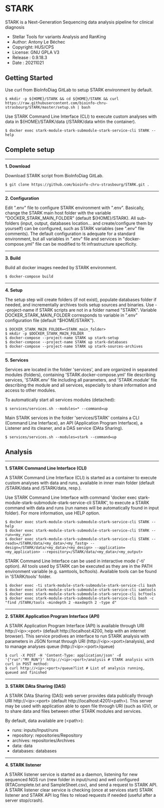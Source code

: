 STARK
============
STARK is a Next-Generation Sequencing data analysis pipeline for clinical diagnosis
* Stellar Tools for variants Analysis and RanKing
* Author: Antony Le Béchec
* Copyright: HUS/CPS
* License: GNU GPLA V3
* Release : 0.9.18.3
* Date : 20211021



Getting Started
---------------


Use curl from BioInfoDiag GitLab to setup STARK environment by default.

```
$ mkdir -p ${HOME}/STARK && cd ${HOME}/STARK && curl https://raw.githubusercontent.com/bioinfo-chru-strasbourg/STARK/master/setup.sh | bash
```


Use STARK Command Line Interface (CLI) to execute custom analyses with data in ${HOME}/STARK/data (/STARK/data whtin the container).

```
$ docker exec stark-module-stark-submodule-stark-service-cli STARK --help
```


Complete setup
---------------


---
**1. Download**

Download STARK script from BioInfoDiag GitLab.

```
$ git clone https://github.com/bioinfo-chru-strasbourg/STARK.git .
```


---
**2. Configuration**

Edit ".env" file to configure STARK environment with ".env". Basically, change the STARK main host folder with the variable "DOCKER_STARK_MAIN_FOLDER" (default ${HOME}/STARK). All sub-folders (input, output, databases location... and create/configure them by yourself) can be configured, such as STARK variables (see ".env" file comments). The default configuration is adequate for a standard environment, but all variables in ".env" file and services in "docker-compose.yml" file can be modified to fit infrastructure specificity.


---
**3. Build**

Build all docker images needed by STARK environment.

```
$ docker-compose build
```


---
**4. Setup**

The setup step will create folders (if not exist), populate databases folder if needed, and incrementally archives tools setup sources and binaries. Use --project-name if STARK scripts are not in a folder named "STARK". Variable DOCKER_STARK_MAIN_FOLDER corresponds to variable in ".env" configuration file (default "$HOME/STARK").

```
$ DOCKER_STARK_MAIN_FOLDER=<STARK_main_folder>
$ mkdir -p $DOCKER_STARK_MAIN_FOLDER
$ docker-compose --project-name STARK up stark-setup
$ docker-compose --project-name STARK up stark-databases
$ docker-compose --project-name STARK up stark-sources-archives
```

---
**5. Services**

Services are located in the folder 'services', and are organized in separated modules (folders), containing 'STARK.docker-compose.yml' file describing services, 'STARK.env' file including all parameters, and 'STARK.module' file describing the module and all services, especially to share information and access to other modules.

To automatically start all services modules (detached):

```
$ services/services.sh --modules=* --command=up
```

Main STARK services in the folder 'services/STARK' contains a CLI (Command Line Interface), an API (Application Program Interface), a Listener and its cleaner, and a DAS service (DAta Sharing).

```
$ services/services.sh --modules=stark --command=up
```


Analysis
--------


---
**1. STARK Command Line Interface (CLI)**


A STARK Command Line Interface (CLI) is started as a container to execute custom analyses with data and runs, available in inner main folder (default /STARK/data and /STARK/data, resp.).

Use STARK Command Line Interface with command 'docker exec stark-module-stark-submodule-stark-service-cli STARK', to execute a STARK command with data and runs (run names will be automatically found in input folder). For more information, use HELP option.

```
$ docker exec stark-module-stark-submodule-stark-service-cli STARK --help
$ docker exec stark-module-stark-submodule-stark-service-cli STARK --run=<my_run>
$ docker exec stark-module-stark-submodule-stark-service-cli STARK --reads=/STARK/data/<my_data>/<my_fastq> --design=/STARK/data/<my_data>/<my_design> --application=<my_application> --repository=/STARK/data/<my_data>/<my_output>
```

STARK Command Line Interface can be used in interactive mode ('-ti' option). All tools used by STARK can be executed as they are in the PATH environment variable (e.g. samtools, bcftools). Available tools can be found in 'STARK/tools' folder.

```
$ docker exec -ti stark-module-stark-submodule-stark-service-cli bash
$ docker exec stark-module-stark-submodule-stark-service-cli samtools
$ docker exec stark-module-stark-submodule-stark-service-cli bcftools
$ docker exec stark-module-stark-submodule-stark-service-cli bash -c "find /STARK/tools -mindepth 2 -maxdepth 2 -type d"
```

---
**2. STARK Application Program Interface (API)**


A STARK Application Program Interface (API) is available through URI http://\<ip\>:\<port\> (default http://localhost:4200, help with an internet browser). This service prodives an interface to run STARK analysis with parameters in JSON format through URI (http://\<ip\>:\<port\>/analysis), and to manage analyses queue (http://\<ip\>:\<port\>/queue)

```
$ curl -X POST -H 'Content-Type: application/json' -d '{"run":"MY_RUN"}' http://<ip>:<port>/analysis # STARK analysis with curl in POST method:
$ curl http://<ip>:<port>/queue?list # List of analysis running, queued and finished
```

---
**3. STARK DAta Sharing (DAS)**


A STARK DAta Sharing (DAS) web server provides data publically through URI http://\<ip\>:\<port\> (default http://localhost:4201/<path\>). This server may be used with application able to open file through URI (such as IGV), or to share data and files between other STARK modules and services.


By default, data available are (\<path\>):
- runs: inputs/Input/runs
- repository: repositories/Repository
- archives: repositories/Archives
- data: data
- databases: databases



---
**4. STARK listener**


A STARK listener service is started as a daemon, listening for new sequenced NGS run (new folder in input/runs) and well configured (RTAComplete.txt and SampleSheet.csv), and send a request to STARK API. A STARK listener clear service is checking (once at services start) STARK listener and STARK API log files to reload requests if needed (useful after a server stop/crash).
